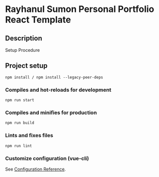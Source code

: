 # Rayhanul Sumon Personal Portfolio React Template

## Description

Setup Procedure 
 
## Project setup

```
npm install / npm install --legacy-peer-deps 
``` 

### Compiles and hot-reloads for development

``` 
npm run start 
```   

### Compiles and minifies for production

``` 
npm run build    
```    
 
### Lints and fixes files   

```
npm run lint
```

### Customize configuration (vue-cli)

See [Configuration Reference](https://cli.vuejs.org/config/).
